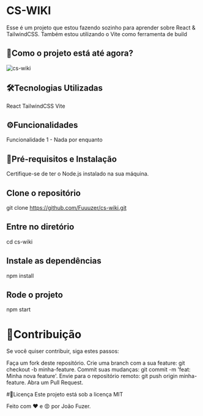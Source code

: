 # CS-WIKI
Esse é um projeto que estou fazendo sozinho para aprender sobre React & TailwindCSS. Também estou utilizando o Vite como ferramenta de build

## 🚀Como o projeto está até agora?
![cs-wiki](https://github.com/user-attachments/assets/441b1fc8-86c5-4ae7-b068-14b17c2644de)

## 🛠️Tecnologias Utilizadas 
React
TailwindCSS
Vite

## ⚙️Funcionalidades
 Funcionalidade 1 - Nada por enquanto
 
## 🚧Pré-requisitos e Instalação
Certifique-se de ter o Node.js instalado na sua máquina.


## Clone o repositório
git clone https://github.com/Fuuuzer/cs-wiki.git

## Entre no diretório
cd cs-wiki

## Instale as dependências
npm install

## Rode o projeto
npm start


# 🤝Contribuição

Se você quiser contribuir, siga estes passos:

Faça um fork deste repositório.
Crie uma branch com a sua feature: git checkout -b minha-feature.
Commit suas mudanças: git commit -m 'feat: Minha nova feature'.
Envie para o repositório remoto: git push origin minha-feature.
Abra um Pull Request.


#📄Licença
Este projeto está sob a licença MIT


Feito com ❤️ e 😡 por João Fuzer.
